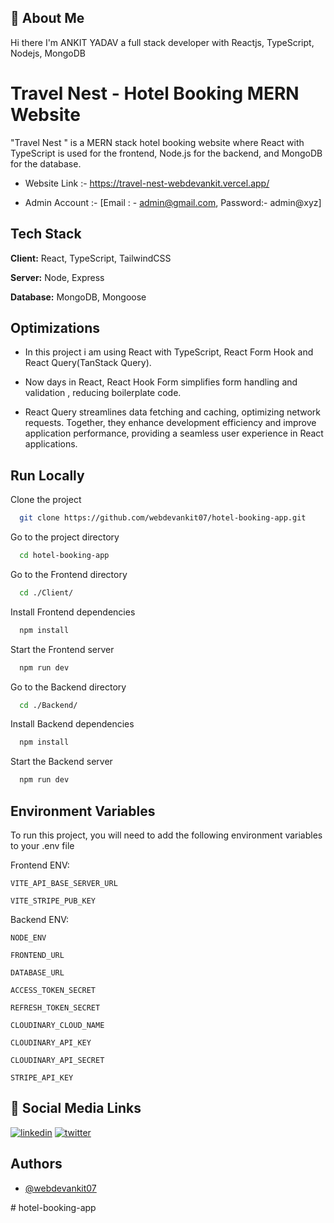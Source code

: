 ## 🚀 About Me
Hi there I'm ANKIT YADAV a full stack developer with Reactjs, TypeScript, Nodejs, MongoDB

# Travel Nest - Hotel Booking MERN Website

"Travel Nest " is a MERN stack hotel booking website where React with TypeScript is used for the frontend, Node.js for the backend, and MongoDB for the database.

- Website Link :- https://travel-nest-webdevankit.vercel.app/

- Admin Account :- [Email : - admin@gmail.com, Password:- admin@xyz] 

## Tech Stack
**Client:** React, TypeScript,  TailwindCSS

**Server:** Node, Express

**Database:** MongoDB, Mongoose
## Optimizations


- In this project i am using React with TypeScript, React Form Hook and React Query(TanStack Query). 

- Now days in React, React Hook Form simplifies form handling and validation , reducing boilerplate code. 

 - React Query streamlines data fetching and caching, optimizing network requests. Together, they enhance development efficiency and improve application performance, providing a seamless user experience in React applications.


## Run Locally

Clone the project

```bash
  git clone https://github.com/webdevankit07/hotel-booking-app.git
```

Go to the project directory

```bash
  cd hotel-booking-app
```

Go to the Frontend directory

```bash
  cd ./Client/
```

Install Frontend dependencies

```bash
  npm install
```

Start the Frontend server

```bash
  npm run dev
```

Go to the Backend directory

```bash
  cd ./Backend/
```

Install Backend dependencies

```bash
  npm install
```

Start the Backend server

```bash
  npm run dev
```

## Environment Variables

To run this project, you will need to add the following environment variables to your .env file

Frontend ENV:

`VITE_API_BASE_SERVER_URL`

`VITE_STRIPE_PUB_KEY`

Backend ENV:

`NODE_ENV`

`FRONTEND_URL`

`DATABASE_URL `

`ACCESS_TOKEN_SECRET`

`REFRESH_TOKEN_SECRET`

`CLOUDINARY_CLOUD_NAME` 

`CLOUDINARY_API_KEY` 

`CLOUDINARY_API_SECRET` 

`STRIPE_API_KEY `

## 🔗 Social Media Links
[![linkedin](https://img.shields.io/badge/linkedin-0A66C2?style=for-the-badge&logo=linkedin&logoColor=white)](https://www.linkedin.com/in/webdevankit/)
[![twitter](https://img.shields.io/badge/twitter-1DA1F2?style=for-the-badge&logo=twitter&logoColor=white)](https://twitter.com/webdev_ankit)


## Authors

- [@webdevankit07](https://www.github.com/webdevankit07)

#   h o t e l - b o o k i n g - a p p  
 